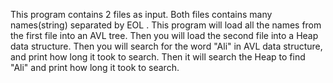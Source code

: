This program contains 2 files as input. Both files contains  many names(string) separated by EOL . This program will load all the names from the first file into an AVL tree. Then you will load the second file into a Heap data structure. Then you will search for the word "Ali" in AVL data structure, and print how long it took to search. Then it will search the Heap to find "Ali" and print how long it took to search.  
